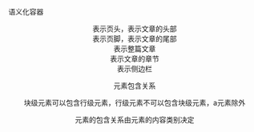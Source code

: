 <div>

语义化容器
<header> 表示页头，表示文章的头部

<footer> 表示页脚，表示文章的尾部

<article> 表示整篇文章

<section> 表示文章的章节

<aside> 表示侧边栏


元素包含关系

块级元素可以包含行级元素，行级元素不可以包含块级元素，a元素除外

元素的包含关系由元素的内容类别决定